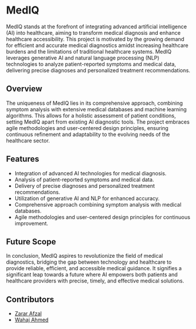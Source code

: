 # MedIQ

MedIQ stands at the forefront of integrating advanced artificial intelligence (AI) into healthcare, aiming to transform medical diagnosis and enhance healthcare accessibility. This project is motivated by the growing demand for efficient and accurate medical diagnostics amidst increasing healthcare burdens and the limitations of traditional healthcare systems. MedIQ leverages generative AI and natural language processing (NLP) technologies to analyze patient-reported symptoms and medical data, delivering precise diagnoses and personalized treatment recommendations.

## Overview

The uniqueness of MedIQ lies in its comprehensive approach, combining symptom analysis with extensive medical databases and machine learning algorithms. This allows for a holistic assessment of patient conditions, setting MedIQ apart from existing AI diagnostic tools. The project embraces agile methodologies and user-centered design principles, ensuring continuous refinement and adaptability to the evolving needs of the healthcare sector.

## Features

- Integration of advanced AI technologies for medical diagnosis.
- Analysis of patient-reported symptoms and medical data.
- Delivery of precise diagnoses and personalized treatment recommendations.
- Utilization of generative AI and NLP for enhanced accuracy.
- Comprehensive approach combining symptom analysis with medical databases.
- Agile methodologies and user-centered design principles for continuous improvement.

## Future Scope

In conclusion, MedIQ aspires to revolutionize the field of medical diagnostics, bridging the gap between technology and healthcare to provide reliable, efficient, and accessible medical guidance. It signifies a significant leap towards a future where AI empowers both patients and healthcare providers with precise, timely, and effective medical solutions.

## Contributors

- [Zarar Afzal](https://github.com/zararafzal)
- [Wahaj Ahmed](https://github.com/pendragon0)


